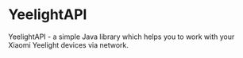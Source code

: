 # YeelightAPI
YeelightAPI - a simple Java library which helps you to work with your Xiaomi Yeelight devices via network.
